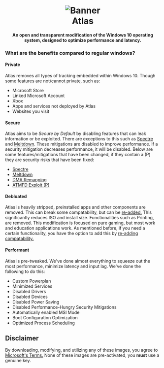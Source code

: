<h1 align="center">
<img src="https://github.com/Atlas-OS/Atlas/blob/main/img/banner.jpg" alt="Banner"</img>
</a>
  <br>
  Atlas
  <br>
</a>
</h1>
<h4 align="center">An open and transparent modification of the Windows 10 operating system, designed to optimize performance and latency.</h4>

### What are the benefits compared to regular windows?

#### **Private**

Atlas removes all types of tracking embedded within Windows 10. Though some features are not/cannot private, such as:

- Microsoft Store
- Linked Microsoft Account
- Xbox
- Apps and services not deployed by Atlas
- Websites you visit

#### **Secure**

Atlas aims to be *Secure by Default* by disabling features that can leak information or be exploited. There are exceptions to this such as [Spectre](https://spectreattack.com/spectre.pdf) and [Meltdown](https://meltdownattack.com/meltdown.pdf). These mitigations are disabled to improve performance.
If a security mitigation decreases performance, it will be disabled.
Below are some features/mitigations that have been changed, if they contain a (P) they are security risks that have been fixed:

- [Spectre](https://spectreattack.com/spectre.pdf)
- [Meltdown](https://meltdownattack.com/meltdown.pdf)
- [DMA Remapping](https://docs.microsoft.com/en-us/windows/security/information-protection/kernel-dma-protection-for-thunderbolt)
- [ATMFD Exploit (P)](https://msrc.microsoft.com/update-guide/en-US/vulnerability/CVE-2020-1020)

#### **Debloated**

Atlas is heavily stripped, preinstalled apps and other components are removed. This can break some compatability, but can be [re-added.](https://WIKILINKTOBE.ADDED) This significantly reduces ISO and install size. Functionalities such as Printing, are removed. This modification is focused on pure gaming, but most work and education applications work. As mentioned before, if you need a certain functionality, you have the option to add this by [re-adding compatability.](https://WIKILINKTOBE.ADDED)

#### **Performant**

Atlas is pre-tweaked. We've done almost everything to squeeze out the most performance, minimize latency and input lag.
We've done the following to do this:

- Custom Powerplan
- Minimized Services
- Disabled Drivers
- Disabled Devices
- Disabled Power Saving
- Disabled Performance-Hungry Security Mitigations
- Automatically enabled MSI Mode
- Boot Configuration Optimization
- Optimized Process Scheduling

## Disclaimer

By downloading, modifying, and utilizing any of these images, you agree to [Microsoft's Terms.](https://www.microsoft.com/en-us/Useterms/Retail/Windows/10/UseTerms_Retail_Windows_10_English.htm) None of these images are pre-activated, you **must** use a genuine key.
